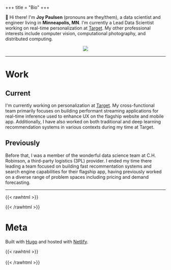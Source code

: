 +++
title = "Bio"
+++

<!-- # TL;DR -->

👋 Hi there! I'm **Joy Paulsen** (pronouns are they/them), a data scientist and engineer living in **Minneapolis, MN**. I'm currently a Lead Data Scientist working on real-time personalization at [Target](https://tech.target.com/). My other professional interests include computer vision, computational photography, and distributed computing.

<figure style="margin-bottom: 1rem; display: flex; flex-direction: column; align-items: center;">
  <img src="/images/bio.jpg" style="max-width: 350px">
</figure>

---

# Work

## Current

I'm currently working on personalization at [Target](https://tech.target.com/). My cross-functional team primarily focuses on building performant streaming applications for real-time inference used to enhance UX on the flagship website and mobile app. Additionally, I have also worked on both traditional and deep learning recommendation systems in various contexts during my time at Target.

## Previously

Before that, I was a member of the wonderful data science team at C.H. Robinson, a third-party logistics (3PL) provider. I ended my time there leading a team focused on building fast recommentation systems and search engine capabilities for their flagship app, having previously worked on a diverse range of problem spaces including pricing and demand forecasting.

---

<!-- # Play

My passions outside of programming, data, and math revolve around amateur astronomy and photography. When skies are clear, you can find me out at night with telescopes and cameras, creating images like this: -->

{{< rawhtml >}}

<!-- <figure style="margin-bottom: 1rem; display: flex; flex-direction: column; align-items: center;">
  <img src="/images/north_america_nebula.jpg" style="max-width: 350px">
  <figcaption style="text-align: center; font-style: italic; font-size: medium;">The "North America" Nebula (IC 1805)</figcaption>
</figure> -->

<!-- <figure style="margin-bottom: 1rem; display: flex; flex-direction: column; align-items: center;">
  <img src="/images/andromeda.jpg" style="max-width: 350px">
  <figcaption style="text-align: center; font-style: italic; font-size: medium;">The Andromeda Galaxy (M31)</figcaption>
</figure> -->
{{< /rawhtml >}}

<!-- You can check out more of my astrophotography on my [Instagram](https://www.instagram.com/starlit.joy/). -->

# Meta

Built with [Hugo](https://gohugo.io/) and hosted with [Netlify](https://www.netlify.com/).

{{< rawhtml >}}
<br />
<br />
{{< /rawhtml >}}

